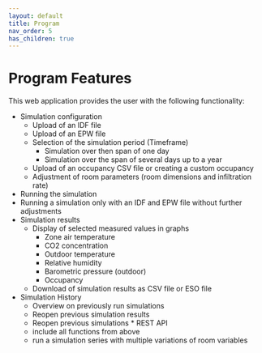 ```yaml
---
layout: default
title: Program
nav_order: 5
has_children: true
---
```


# Program Features

This web application provides the user with the following functionality:

   * Simulation configuration
      * Upload of an IDF file
      * Upload of an EPW file
      * Selection of the simulation period (Timeframe)
         * Simulation over then span of one day
         * Simulation over the span of several days up to a year
      * Upload of an occupancy CSV file or creating a custom occupancy
      * Adjustment of room parameters (room dimensions and infiltration rate)
   * Running the simulation
   * Running a simulation only with an IDF and EPW file without further adjustments
   * Simulation results
      * Display of selected measured values in graphs
         * Zone air temperature
         * CO2 concentration
         * Outdoor temperature
         * Relative humidity
         * Barometric pressure (outdoor)
         * Occupancy
      * Download of simulation results as CSV file or ESO file
   * Simulation History
      * Overview on previously run simulations
      * Reopen previous simulation results
      * Reopen previous simulations
    * REST API
      * include all functions from above
      * run a simulation series with multiple variations of room variables
